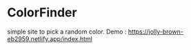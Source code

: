 # ColorFinder
simple site to pick a random color.
Demo : https://jolly-brown-eb2959.netlify.app/index.html
